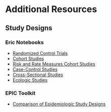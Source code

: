 Additional Resources
====================

## Study Designs
 
### Eric Notebooks

* [Randomized Control Trials](https://d396qusza40orc.cloudfront.net/flex-epidemiology/eric_notebooks/week_3/3.1_randomized_control_trials.pdf)
* [Cohort Studies](https://d396qusza40orc.cloudfront.net/flex-epidemiology/eric_notebooks/week_3/3.2_cohort_studies.pdf)
* [Risk and Rate Measures Cohort Studies](https://d396qusza40orc.cloudfront.net/flex-epidemiology/eric_notebooks/week_3/3.2_risk_rate_measures_cohort_studies.pdf)
* [Case-Control Studies](https://d396qusza40orc.cloudfront.net/flex-epidemiology/eric_notebooks/week_3/3.3_case-control_studies.pdf)
* [Cross-Sectional Studies](https://d396qusza40orc.cloudfront.net/flex-epidemiology/eric_notebooks/week_3/3.4_cross-sectional_studies.pdf)
* [Ecologic Studies](https://d396qusza40orc.cloudfront.net/flex-epidemiology/eric_notebooks/week_3/3.5_ecologic_studies.pdf)

### EPIC Toolkit 

* [Comparison of Epidemiologic Study Designs](https://d396qusza40orc.cloudfront.net/flex-epidemiology/epi_tool_kits/week_3_epi_tool_kit.pdf)
